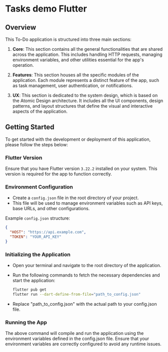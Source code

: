 # Tasks demo Flutter

## Overview

This To-Do application is structured into three main sections:

1. **Core**: This section contains all the general functionalities that are shared across the application. This includes handling HTTP requests, managing environment variables, and other utilities essential for the app's operation.

2. **Features**: This section houses all the specific modules of the application. Each module represents a distinct feature of the app, such as task management, user authentication, or notifications.

3. **UX**: This section is dedicated to the system design, which is based on the Atomic Design architecture. It includes all the UI components, design patterns, and layout structures that define the visual and interactive aspects of the application.

## Getting Started

To get started with the development or deployment of this application, please follow the steps below:

### Flutter Version

Ensure that you have Flutter version `3.22.2` installed on your system. This version is required for the app to function correctly.

### Environment Configuration

- Create a `config.json` file in the root directory of your project.
- This file will be used to manage environment variables such as API keys, base URLs, and other configurations.

Example `config.json` structure:

```json
{
  "HOST": "https://api.example.com",
  "TOKEN": "YOUR_API_KEY"
}
```

### Initializing the Application

- Open your terminal and navigate to the root directory of the application.
- Run the following commands to fetch the necessary dependencies and start the application:

  ```bash
  flutter pub get
  flutter run --dart-define-from-file="path_to_config.json"
  ```
- Replace "path_to_config.json" with the actual path to your config.json file.

### Running the App
The above command will compile and run the application using the environment variables defined in the config.json file.
Ensure that your environment variables are correctly configured to avoid any runtime issues.